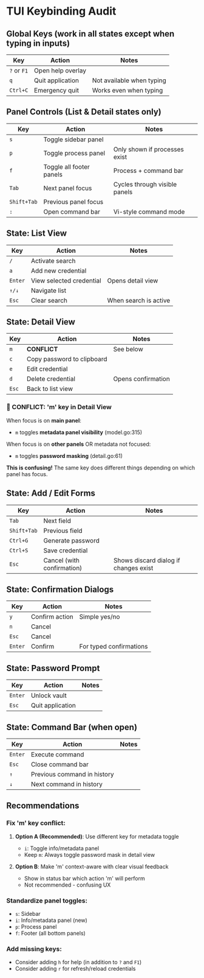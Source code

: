 # TUI Keybinding Audit

## Global Keys (work in all states except when typing in inputs)

| Key | Action | Notes |
|-----|--------|-------|
| `?` or `F1` | Open help overlay | |
| `q` | Quit application | Not available when typing |
| `Ctrl+C` | Emergency quit | Works even when typing |

## Panel Controls (List & Detail states only)

| Key | Action | Notes |
|-----|--------|-------|
| `s` | Toggle sidebar panel | |
| `p` | Toggle process panel | Only shown if processes exist |
| `f` | Toggle all footer panels | Process + command bar |
| `Tab` | Next panel focus | Cycles through visible panels |
| `Shift+Tab` | Previous panel focus | |
| `:` | Open command bar | Vi-style command mode |

## State: List View

| Key | Action | Notes |
|-----|--------|-------|
| `/` | Activate search | |
| `a` | Add new credential | |
| `Enter` | View selected credential | Opens detail view |
| `↑/↓` | Navigate list | |
| `Esc` | Clear search | When search is active |

## State: Detail View

| Key | Action | Notes |
|-----|--------|-------|
| `m` | **CONFLICT** | See below |
| `c` | Copy password to clipboard | |
| `e` | Edit credential | |
| `d` | Delete credential | Opens confirmation |
| `Esc` | Back to list view | |

### 🔴 CONFLICT: 'm' key in Detail View

When focus is on **main panel**:
- `m` toggles **metadata panel visibility** (model.go:315)

When focus is on **other panels** OR metadata not focused:
- `m` toggles **password masking** (detail.go:61)

**This is confusing!** The same key does different things depending on which panel has focus.

## State: Add / Edit Forms

| Key | Action | Notes |
|-----|--------|-------|
| `Tab` | Next field | |
| `Shift+Tab` | Previous field | |
| `Ctrl+G` | Generate password | |
| `Ctrl+S` | Save credential | |
| `Esc` | Cancel (with confirmation) | Shows discard dialog if changes exist |

## State: Confirmation Dialogs

| Key | Action | Notes |
|-----|--------|-------|
| `y` | Confirm action | Simple yes/no |
| `n` | Cancel | |
| `Esc` | Cancel | |
| `Enter` | Confirm | For typed confirmations |

## State: Password Prompt

| Key | Action | Notes |
|-----|--------|-------|
| `Enter` | Unlock vault | |
| `Esc` | Quit application | |

## State: Command Bar (when open)

| Key | Action | Notes |
|-----|--------|-------|
| `Enter` | Execute command | |
| `Esc` | Close command bar | |
| `↑` | Previous command in history | |
| `↓` | Next command in history | |

## Recommendations

### Fix 'm' key conflict:
1. **Option A (Recommended)**: Use different key for metadata toggle
   - `i`: Toggle info/metadata panel
   - Keep `m`: Always toggle password mask in detail view

2. **Option B**: Make 'm' context-aware with clear visual feedback
   - Show in status bar which action 'm' will perform
   - Not recommended - confusing UX

### Standardize panel toggles:
- `s`: Sidebar
- `i`: Info/metadata panel (new)
- `p`: Process panel
- `f`: Footer (all bottom panels)

### Add missing keys:
- Consider adding `h` for help (in addition to `?` and `F1`)
- Consider adding `r` for refresh/reload credentials
